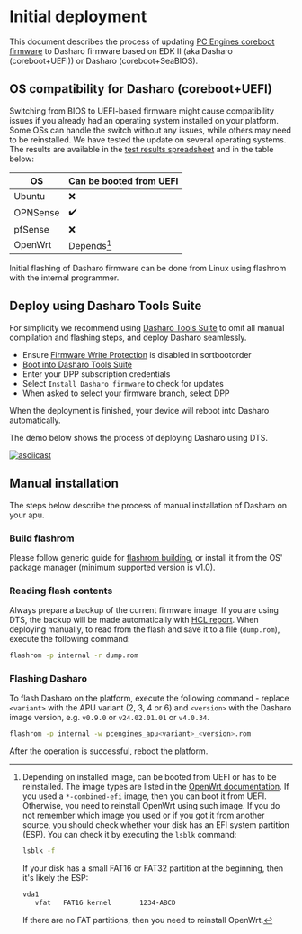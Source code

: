 # Initial deployment

This document describes the process of updating [PC Engines coreboot
firmware](https://pcengines.github.io/) to Dasharo firmware based on EDK II
(aka Dasharo (coreboot+UEFI)) or Dasharo (coreboot+SeaBIOS).

## OS compatibility for Dasharo (coreboot+UEFI)

Switching from BIOS to UEFI-based firmware might cause compatibility issues if
you already had an operating system installed on your platform. Some OSs can
handle the switch without any issues, while others may need to be reinstalled.
We have tested the update on several operating systems. The results are
available in the [test results
spreadsheet](https://docs.google.com/spreadsheets/d/1wSE6xA3K3nXewwLn5lV39_2wZL1kg5AkGb4mvmG3bwE/edit#gid=1670191276)
and in the table below:

| OS | Can be booted from UEFI  |
|----|------------------------- |
| Ubuntu | :x:   |
| OPNSense | :heavy_check_mark: |
| pfSense | :x:                 |
| OpenWrt | Depends[^1]         |

Initial flashing of Dasharo firmware can be done from Linux using flashrom
with the internal programmer.

## Deploy using Dasharo Tools Suite

For simplicity we recommend using [Dasharo Tools
Suite](../../dasharo-tools-suite/documentation/features.md#dasharo-zero-touch-initial-deployment)
to omit all manual compilation and flashing steps, and deploy Dasharo
seamlessly.

- Ensure [Firmware Write Protection](https://github.com/pcengines/sortbootorder?tab=readme-ov-file#bios-wp-option)
  is disabled in sortbootorder
- [Boot into Dasharo Tools
  Suite](https://docs.dasharo.com/dasharo-tools-suite/documentation/running/)
- Enter your DPP subscription credentials
- Select `Install Dasharo firmware` to check for updates
- When asked to select your firmware branch, select DPP

When the deployment is finished, your device will reboot into Dasharo
automatically.

The demo below shows the process of deploying Dasharo using DTS.

[![asciicast](https://asciinema.org/a/654251.svg)](https://asciinema.org/a/654251)

## Manual installation

The steps below describe the process of manual installation of Dasharo on your
apu.

### Build flashrom

Please follow generic guide for [flashrom
building](https://www.flashrom.org/dev_guide/building_from_source.html), or
install it from the OS' package manager (minimum supported version is v1.0).

### Reading flash contents

Always prepare a backup of the current firmware image. If you are using DTS,
the backup will be made automatically with [HCL
report](../../dasharo-tools-suite/documentation/features.md#hcl-report). When deploying
manually, to read from the flash and save it to a file (`dump.rom`), execute
the following command:

```bash
flashrom -p internal -r dump.rom
```

### Flashing Dasharo

To flash Dasharo on the platform, execute the following command - replace
`<variant>` with the APU variant (2, 3, 4 or 6) and `<version>` with the
Dasharo image version, e.g. `v0.9.0` or `v24.02.01.01` or `v4.0.34`.

```bash
flashrom -p internal -w pcengines_apu<variant>_<version>.rom
```

After the operation is successful, reboot the platform.

[^1]:
    Depending on installed image, can be booted from UEFI or has to be reinstalled.
    The image types are listed in the
    [OpenWrt documentation](https://openwrt.org/docs/guide-user/installation/openwrt_x86#download_disk_images).
    If you used a `*-combined-efi` image, then you can boot it from UEFI. Otherwise,
    you need to reinstall OpenWrt using such image. If you do not remember which
    image you used or if you got it from another source, you should check whether
    your disk has an EFI system partition (ESP). You can check it by executing the
    `lsblk` command:

    ```bash
    lsblk -f
    ```

    If your disk has a small FAT16 or FAT32 partition at the beginning, then it's
    likely the ESP:

    ```bash
    vda1
       vfat   FAT16 kernel       1234-ABCD
    ```

    If there are no FAT partitions, then you need to reinstall
    OpenWrt.
